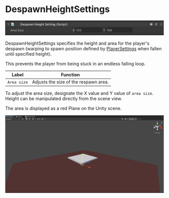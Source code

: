 # DespawnHeightSettings

![DespawnHeightSettings_1](./img/DespawnHeightSettings_1.jpg)

DespawnHeightSettings specifies the height and area for the player's despawn (warping to spawn position defined by [PlayerSettings](./PlayerSettings.md) when fallen until specified height).

This prevents the player from being stuck in an endless falling loop.

| Label | Function |
| ---- | ---- |
| `Area size` | Adjusts the size of the respawn area. |

To adjust the area size, designate the X value and Y value of `area size`. Height can be manipulated directly from the scene view.

The area is displayed as a red Plane on the Unity scene.

![DespawnHeightSettings_2](./img/DespawnHeightSettings_2.jpg)
